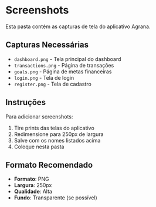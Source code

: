 # Screenshots

Esta pasta contém as capturas de tela do aplicativo Agrana.

## Capturas Necessárias

- `dashboard.png` - Tela principal do dashboard
- `transactions.png` - Página de transações
- `goals.png` - Página de metas financeiras
- `login.png` - Tela de login
- `register.png` - Tela de cadastro

## Instruções

Para adicionar screenshots:
1. Tire prints das telas do aplicativo
2. Redimensione para 250px de largura
3. Salve com os nomes listados acima
4. Coloque nesta pasta

## Formato Recomendado

- **Formato**: PNG
- **Largura**: 250px
- **Qualidade**: Alta
- **Fundo**: Transparente (se possível)
